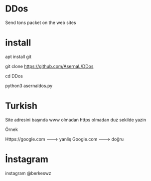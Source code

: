 # DDos
Send tons packet on the web sites

# install
apt install git

git clone https://github.com/AsernaL/DDos

cd DDos

python3 asernaldos.py

# Turkish

Site adresini başında www olmadan https olmadan duz sekilde yazin

Örnek

Https://google.com ---> yanliş
Google.com         ---> doğru

# İnstagram
instagram @berkeswz
